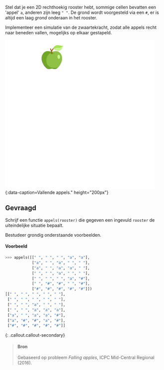 Stel dat je een 2D rechthoekig rooster hebt, sommige cellen bevatten een 'appel' `a`, anderen zijn leeg `" "`. De grond wordt voorgesteld via een `#`, er is altijd een laag *grond* onderaan in het rooster.

Implementeer een simulatie van de zwaartekracht, zodat alle appels recht naar beneden vallen, mogelijks op elkaar gestapeld.

![Vallende appels.](media/apples_anim.png "Vallende appels."){:data-caption=Vallende appels." height="200px"}

## Gevraagd
Schrijf een functie `appels(rooster)` die gegeven een ingevuld `rooster` de uiteindelijke situatie bepaalt.

Bestudeer grondig onderstaande voorbeelden.

#### Voorbeeld

```python
>>> appels([[" ", " ", " ", "a", "a"],
            ["a", " ", "a", " ", " "],
            ["a", " ", "a", "a", " "],
            [" ", " ", "a", " ", " "],
            [" ", " ", " ", "a", "#"],
            [" ", "#", "#", " ", "#"],
            ["#", "#", "#", "#", "#"]])
[[" ", " ", " ", " ", " "],
 [" ", " ", " ", " ", " "],
 [" ", " ", "a", " ", " "],
 [" ", " ", "a", "a", "a"],
 ["a", " ", "a", "a", "#"],
 ["a", "#", "#", "a", "#"],
 ["#", "#", "#", "#", "#"]]
```

{: .callout.callout-secondary}
>#### Bron
> Gebaseerd op probleem *Falling apples*, ICPC Mid-Central Regional (2016).
